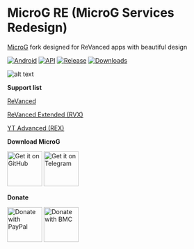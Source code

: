 # MicroG RE (MicroG Services Redesign)

[MicroG](https://github.com/microg/GmsCore) fork designed for ReVanced apps with beautiful design

[![Android](https://img.shields.io/badge/Platform-Android-green.svg?style=flat-square)](https://www.android.com) [![API](https://img.shields.io/badge/API-23%2B-orange.svg?logo=android&style=flat-square)](https://developer.android.com/studio/releases/platforms) [![Release](https://img.shields.io/github/v/release/WSTxda/MicroG-RE?color=blue&label=Release&style=flat-square)](https://github.com/WSTxda/MicroG-RE/releases) [![Downloads](https://img.shields.io/github/downloads/WSTxda/MicroG-RE/total?color=brightgrey&style=flat-square)](https://github.com/WSTxda/MicroG-RE/releases)

![alt text](https://raw.githubusercontent.com/WSTxda/MicroG-RE/main/Images/Banner.png)

**Support list**

[ReVanced](https://github.com/revanced)

[ReVanced Extended (RVX)](https://github.com/inotia00/revanced-patches)

[YT Advanced (REX)](https://github.com/YT-Advanced/ReX-patches)

**Download MicroG**

[<img src="https://raw.githubusercontent.com/WSTxda/QP-Gallery-Releases/master/Images/GitHub.svg"
alt='Get it on GitHub'
height="80">](https://github.com/WSTxda/MicroG-RE/releases) [<img src="https://raw.githubusercontent.com/WSTxda/QP-Gallery-Releases/master/Images/Telegram.svg"
alt='Get it on Telegram'
height="80">](https://t.me/WSTprojects)

**Donate**

[<img src="https://raw.githubusercontent.com/WSTxda/QP-Gallery-Releases/master/Images/PayPal.svg"
alt='Donate with PayPal'
height="80">](https://bit.ly/2lV0E6u) [<img src="https://raw.githubusercontent.com/WSTxda/QP-Gallery-Releases/master/Images/BMC.svg"
alt='Donate with BMC'
height="80">](https://www.buymeacoffee.com/wstxda)
